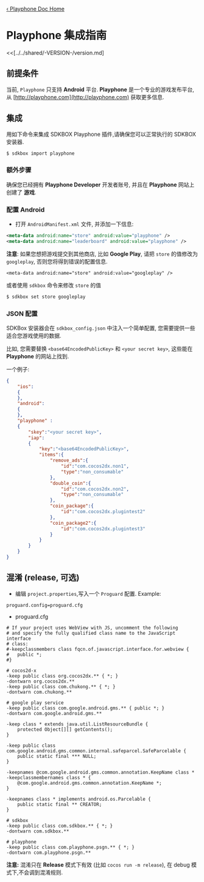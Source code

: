 [&#8249; Playphone Doc Home](./)

<h1>Playphone 集成指南</h1>
<<[../../shared/-VERSION-/version.md]

## 前提条件

当前, `Playphone` 只支持 __Android__ 平台.  __Playphone__ 是一个专业的游戏发布平台, 从 [http://playphone.com](http://playphone.com) 获取更多信息.

## 集成
用如下命令来集成 SDKBOX Playphone 插件,请确保您可以正常执行的 SDKBOX 安装器.
```bash
$ sdkbox import playphone
```

### 额外步骤
确保您已经拥有 __Playphone Developer__ 开发者账号, 并且在 __Playphone__ 网站上创建了 __游戏__.

### 配置 Android
* 打开 `AndroidManifest.xml` 文件, 并添加一下信息:

```xml
<meta-data android:name="store" android:value="playphone" />
<meta-data android:name="leaderboard" android:value="playphone" />
```

  __注意__:
  如果您想把游戏提交到其他商店, 比如 __Google Play__, 请把 `store` 的值修改为 `googleplay`, 否则您将得到错误的配置信息.

  `<meta-data android:name="store" android:value="googleplay" />`

  或者使用 `sdkbox` 命令来修改 `store` 的值
  ```bash
  $ sdkbox set store googleplay
  ```

### JSON 配置
SDKBox 安装器会在 `sdkbox_config.json` 中注入一个简单配置, 您需要提供一些适合您游戏使用的数据.

比如, 您需要替换 `<base64EncodedPublicKey>` 和 `<your secret key>`, 这些能在 __Playphone__ 的网站上找到.

一个例子:
```json
{
    "ios":
    {
    },
    "android":
    {
    },
    "playphone" :
    {
        "skey":"<your secret key>",
        "iap":
        {
            "key":"<base64EncodedPublicKey>",
            "items":{
                "remove_ads":{
                    "id":"com.cocos2dx.non1",
                    "type":"non_consumable"
                },
                "double_coin":{
                    "id":"com.cocos2dx.non2",
                    "type":"non_consumable"
                },
                "coin_package":{
                    "id":"com.cocos2dx.plugintest2"
                },
                "coin_package2":{
                    "id":"com.cocos2dx.plugintest3"
                }
            }
        }
    }
}
```

## 混淆 (release, 可选)

* 编辑 `project.properties`,写入一个 `Proguard` 配置. Example:

```
proguard.config=proguard.cfg
```

* proguard.cfg

```
# If your project uses WebView with JS, uncomment the following
# and specify the fully qualified class name to the JavaScript interface
# class:
#-keepclassmembers class fqcn.of.javascript.interface.for.webview {
#   public *;
#}

# cocos2d-x
-keep public class org.cocos2dx.** { *; }
-dontwarn org.cocos2dx.**
-keep public class com.chukong.** { *; }
-dontwarn com.chukong.**

# google play service
-keep public class com.google.android.gms.** { public *; }
-dontwarn com.google.android.gms.**

-keep class * extends java.util.ListResourceBundle {
    protected Object[][] getContents();
}

-keep public class com.google.android.gms.common.internal.safeparcel.SafeParcelable {
    public static final *** NULL;
}

-keepnames @com.google.android.gms.common.annotation.KeepName class *
-keepclassmembernames class * {
    @com.google.android.gms.common.annotation.KeepName *;
}

-keepnames class * implements android.os.Parcelable {
    public static final ** CREATOR;
}

# sdkbox
-keep public class com.sdkbox.** { *; }
-dontwarn com.sdkbox.**

# playphone
-keep public class com.playphone.psgn.** { *; }
-dontwarn com.playphone.psgn.**
```

 __注意:__ 混淆只在 __Release__ 模式下有效 (比如 `cocos run -m release`), 在 debug 模式下,不会调到混淆规则.

